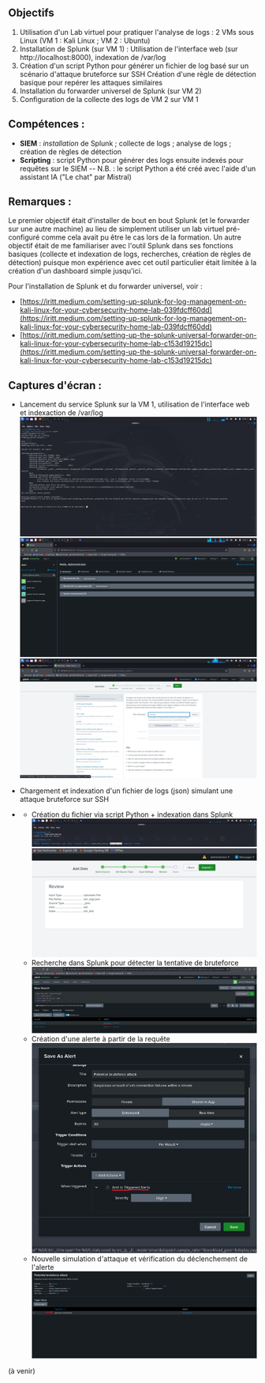 
## Objectifs
1. Utilisation d'un Lab virtuel pour pratiquer l'analyse de logs : 2 VMs sous Linux (VM 1 : Kali Linux ; VM 2 : Ubuntu)
2. Installation de Splunk (sur VM 1) : Utilisation de l'interface web (sur http://localhost:8000), indexation de /var/log
3. Création d'un script Python pour générer un fichier de log basé sur un scénario d'attaque bruteforce sur SSH
   Création d'une règle de détection basique pour repérer les attaques similaires
5. Installation du forwarder universel de Splunk (sur VM 2)
6. Configuration de la collecte des logs de VM 2 sur VM 1


## Compétences :
- **SIEM** : *installation* de Splunk ; collecte de logs ; analyse de logs ; création de règles de détection
- **Scripting** : script Python pour générer des logs ensuite indexés pour requêtes sur le SIEM
  -- N.B. : le script Python a été créé avec l'aide d'un assistant IA ("Le chat" par Mistral)


## Remarques :
Le premier objectif était d'installer de bout en bout Splunk (et le forwarder sur une autre machine) au lieu de simplement utiliser un lab virtuel pré-configuré comme cela avait pu être le cas lors de la formation.
Un autre objectif était de me familiariser avec l'outil Splunk dans ses fonctions basiques (collecte et indexation de logs, recherches, création de règles de détection) puisque mon expérience avec cet outil particulier était limitée à la création d'un dashboard simple jusqu'ici.

Pour l'installation de Splunk et du forwarder universel, voir :
- [https://iritt.medium.com/setting-up-splunk-for-log-management-on-kali-linux-for-your-cybersecurity-home-lab-039fdcff60dd](https://iritt.medium.com/setting-up-splunk-for-log-management-on-kali-linux-for-your-cybersecurity-home-lab-039fdcff60dd)
- [https://iritt.medium.com/setting-up-the-splunk-universal-forwarder-on-kali-linux-for-your-cybersecurity-home-lab-c153d19215dc](https://iritt.medium.com/setting-up-the-splunk-universal-forwarder-on-kali-linux-for-your-cybersecurity-home-lab-c153d19215dc)


## Captures d'écran :

- Lancement du service Splunk sur la VM 1, utilisation de l'interface web et indexaction de /var/log
![lancement service Splunk](/Splunk/Projet-Personnel/img/P11_01.png)
![interface web Splunk](/Splunk/Projet-Personnel/img/P11_02.png)
![indexation /var/log](/Splunk/Projet-Personnel/img/P11_03.png)

- Chargement et indexation d'un fichier de logs (json) simulant une attaque bruteforce sur SSH
- - Création du fichier via script Python + indexation dans Splunk
    ![creation_fichier](/Splunk/Projet-Personnel/img/P11_04.png)
    ![indexation fichier](/Splunk/Projet-Personnel/img/P11_05.png)
  - Recherche dans Splunk pour détecter la tentative de bruteforce
    ![recherche_bruteforce](/Splunk/Projet-Personnel/img/P11_06.png)
  - Création d'une alerte à partir de la requête
    ![creation_alerte](/Splunk/Projet-Personnel/img/P11_07.png)
  - Nouvelle simulation d'attaque et vérification du déclenchement de l'alerte
    ![declenchement_alerte](/Splunk/Projet-Personnel/img/P11_08.png)

(à venir)
